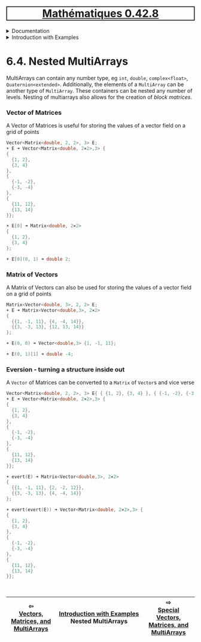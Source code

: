 <h1 style='border: 2px solid; text-align: center'><a href='../../../README.md'>Mathématiques 0.42.8</a></h1>

<details>

<summary>Documentation</summary>

# [Documentation](../../README.md)<br>
Chapter 1. [License](../license/README.md)<br>
Chapter 2. [About](../about/README.md)<br>
Chapter 3. [Versioning](../versioning/README.md)<br>
Chapter 4. [Status & Release Notes](../status-release/README.md)<br>
Chapter 5. [Upcoming Development](../development-schedule/README.md)<br>
Chapter 6. _Introduction with Examples_ <br>
Chapter 7. [Installation](../installation/README.md)<br>
Chapter 8. [Your First Mathématiques Project](../first-project/README.md)<br>
Chapter 9. [Usage Guide: Syntax, Data Types, Functions, etc](../user-guide/README.md)<br>
Chapter 10. [Benchmarks](../benchmarks/README.md)<br>
Chapter 11. [Tests](../test/README.md)<br>
Chapter 12. [Developer Guide: Modifying and Extending Mathématiques](../developer-guide/README.md)<br>


</details>



<details>

<summary>Introduction with Examples</summary>

# [6. Introduction with Examples](../README.md)<br>
6.1. [Pretty Printing and Debugging](../print-debug/README.md)<br>
6.2. [Number Systems and Arithmetic](../numbers/README.md)<br>
6.3. [Vectors, Matrices, and MultiArrays](../multiarrays/README.md)<br>
6.4. _Nested MultiArrays_ <br>
6.5. [Special Vectors, Matrices, and MultiArrays](../special-multiarrays/README.md)<br>
6.6. [MultiArray Arithmetic and Operators](../multiarray-arithmetic/README.md)<br>
6.7. [Mixed-Rank & Mixed-Depth Arithmetic](../arithmetic-mixed/README.md)<br>
6.8. [Linear Algebra](../linear-algebra/README.md)<br>
6.9. [Indexing, Masks, Slicing, Sorting, etc.](../sort-mask-slice/README.md)<br>
6.10. [Common and Special Mathematical Functions](../math-functions/README.md)<br>
6.11. [Numerical / Discretized Mathematical Function Objects](../numerical-functions/README.md)<br>
6.12. [Functions of Complex Variables](../complex-calculus/README.md)<br>
6.13. [Vector Calculus and Curvilinear Coordinates](../vector-calculus/README.md)<br>
6.14. [Tensors](../tensors/README.md)<br>
6.15. [Series and transforms](../series-transforms/README.md)<br>


</details>



# 6.4. Nested MultiArrays



MultiArrays can contain any number type, eg `int`, `double`, `complex<float>`, `Quaternion<extended>`.
Additionally, the elements of a `MultiArray` can be another type of `MultiArray`.
These containers can be nested any number of levels.
Nesting of multiarrays also allows for the creation of *block matrices*.
### Vector of Matrices
A Vector of Matrices is useful for storing the values of a vector field on a grid of points
```C++
Vector<Matrix<double, 2, 2>, 3> E;
☀ E ➜ Vector<Matrix<double, 2⨯2>,3> {
{
  {1, 2},
  {3, 4}
}, 
{
  {-1, -2},
  {-3, -4}
}, 
{
  {11, 12},
  {13, 14}
}};

☀ E[0] ➜ Matrix<double, 2⨯2> 
{
  {1, 2},
  {3, 4}
};

☀ E[0](0, 1) ➜ double 2;
```
### Matrix of Vectors
A Matrix of Vectors can also be used for storing the values of a vector field on a grid of points
```C++
Matrix<Vector<double, 3>, 2, 2> E;
☀ E ➜ Matrix<Vector<double,3>, 2⨯2> 
{
  {{1, -1, 11}, {4, -4, 14}},
  {{3, -3, 13}, {12, 13, 14}}
};

☀ E(0, 0) ➜ Vector<double,3> {1, -1, 11};

☀ E(0, 1)[1] ➜ double -4;
```
### Eversion - turning a structure inside out
A `Vector` of Matrices can be converted to a `Matrix` of `Vector`s and vice verse
```C++
Vector<Matrix<double, 2, 2>, 3> E{ { {1, 2}, {3, 4} }, { {-1, -2}, {-3, -4} }, { {11, 12}, {13, 14} } };
☀ E ➜ Vector<Matrix<double, 2⨯2>,3> {
{
  {1, 2},
  {3, 4}
}, 
{
  {-1, -2},
  {-3, -4}
}, 
{
  {11, 12},
  {13, 14}
}};

☀ evert(E) ➜ Matrix<Vector<double,3>, 2⨯2> 
{
  {{1, -1, 11}, {2, -2, 12}},
  {{3, -3, 13}, {4, -4, 14}}
};

☀ evert(evert(E)) ➜ Vector<Matrix<double, 2⨯2>,3> {
{
  {1, 2},
  {3, 4}
}, 
{
  {-1, -2},
  {-3, -4}
}, 
{
  {11, 12},
  {13, 14}
}};
```

<br>



| ⇦ <br />[Vectors, Matrices, and MultiArrays](../multiarrays/README.md)  | [Introduction with Examples](../README.md)<br />Nested MultiArrays<br /><img width=1000/> | ⇨ <br />[Special Vectors, Matrices, and MultiArrays](../special-multiarrays/README.md)   |
| ------------ | :-------------------------------: | ------------ |

